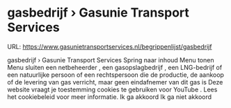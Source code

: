 # gasbedrijf › Gasunie Transport Services

URL: https://www.gasunietransportservices.nl/begrippenlijst/gasbedrijf

gasbedrijf › Gasunie Transport Services
Spring naar inhoud
Menu tonen
Menu sluiten
een
netbeheerder
, een
gasopslagbedrijf
, een
LNG-bedrijf
of een natuurlijke persoon of een rechtspersoon die de productie, de aankoop of de
levering
van
gas
verricht, maar geen
eindafnemer
van dit
gas
is
Deze website vraagt je toestemming cookies te gebruiken voor
YouTube
. Lees het
cookiebeleid
voor meer informatie.
Ik ga akkoord
Ik ga niet akkoord